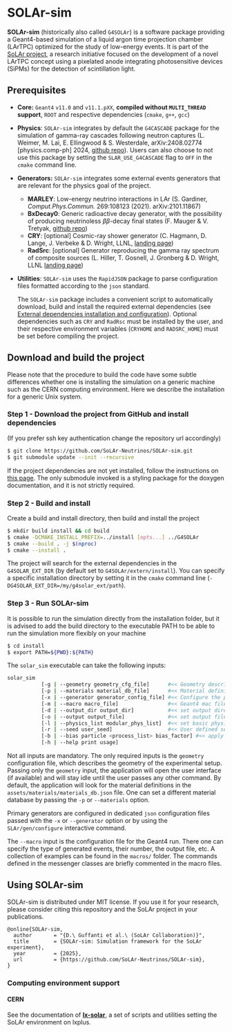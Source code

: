 # SOLAr-sim

**SOLAr-sim** (historically also called `G4SOLAr`) is a software package
providing a Geant4-based simulation of a liquid argon time projection chamber (LArTPC)
optimized for the study of low-energy events. It is part of the
[SoLAr project](https://solar-project.web.cern.ch/), a research initiative
focused on the development of a novel LArTPC concept using a pixelated anode
integrating photosensitive devices (SiPMs) for the detection of scintillation light.

## Prerequisites

- **Core:** `Geant4` `v11.0` and `v11.1.pXX`, **compiled without `MULTI_THREAD` support**, 
  `ROOT`
  and respective dependencies (`cmake`, `g++`, `gcc`)
- **Physics**: `SOLAr-sim` integrates by default the `G4CASCADE` package
    for the simulation of gamma-ray cascades following neutron captures
    (L. Weimer, M. Lai, E. Ellingwood & S. Westerdale, arXiv:2408.02774 [physics.comp-ph] 2024, 
   [github repo](https://github.com/UCRDarkMatter/CASCADE)). 
   Users can also choose to not use this package by setting the 
   `SLAR_USE_G4CASCADE` flag to `OFF` in the `cmake` command line.
- **Generators:** `SOLAr-sim` integrates some external events generators that
  are relevant for the physics goal of the project. 
  * **MARLEY**: Low-energy neutrino interactions in LAr 
  (S. Gardiner, _Comput.Phys.Commun._ 269:108123 (2021). arXiv:2101.11867)
  * **BxDecay0**: Generic radioactive decay generator, with the possibility 
  of producing neutrinoless *ββ*-decay final states
  (F. Mauger & V. Tretyak, [github repo](https://github.com/BxCppDev/bxdecay0))
  * **CRY**: [optional] Cosmic-ray shower generator
  (C. Hagmann, D. Lange, J. Verbeke & D. Wright, LLNL, [landing page](https://nuclear.llnl.gov/simulation/main.html))
  * **RadSrc**: [optional] Generator reproducing the gamma ray spectrum of composite sources 
  (L. Hiller, T. Gosnell, J. Gronberg & D. Wright, LLNL [landing page](https://nuclear.llnl.gov/simulation/main.html))
- **Utilities**: `SOLAr-sim` uses the `RapidJSON` package to parse configuration 
  files formatted according to the `json` standard. 
    
  The `SOLAr-sim` package includes a convenient script 
  to automatically download, build and install the required external dependencies
  (see [External dependencies installation and configuration](G4SOLAr/extern/README_EXTERNALS.md)). 
  Optional dependencies such as `CRY` and `RadRsc` must be installed by the user, 
  and their respective environment variables (`CRYHOME` and `RADSRC_HOME`) 
  must be set before compiling the project.
  
## Download and build the project

Please note that the procedure to build the code have some subtle differences 
whether one is installing the simulation on a generic machine
such as the CERN computing environment. Here we describe the installation for a 
generic Unix system.

### Step 1 - Download the project from GitHub and install dependencies
(If you prefer ssh key authentication change the repository url accordingly)
```bash
$ git clone https://github.com/SoLAr-Neutrinos/SOLAr-sim.git
$ git submodule update --init --recursive
```
If the project dependencies are not yet installed, follow the instructions
on [this page](./G4SOLAr/extern/README_EXTERNALS.md). The only submodule invoked 
is a styling package for the doxygen documentation, and it is not strictly
required.

### Step 2 - Build and install
Create a build and install directory, then build and install the project
```bash
$ mkdir build install && cd build 
$ cmake -DCMAKE_INSTALL_PREFIX=../install [opts...] ../G4SOLAr
$ cmake --build . -j $(nproc) 
$ cmake --install . 
```
The project will search for the external dependencies in the 
`G4SOLAR_EXT_DIR` (by default set to `G4SOLAr/extern/install`). You can 
specify a specific installation directory by setting it in the `cmake`
command line (`-DG4SOLAR_EXT_DIR=/my/g4solar_ext/path`). 

### Step 3 - Run SOLAr-sim

It is possible to run the simulation directly from the installation folder, but it
is advised to add the build directory to the executable PATH to be able to run 
the simulation more flexibly on your machine
```bash
$ cd install
$ export PATH=${PWD}:${PATH}
```

The `solar_sim` executable can take the following inputs:
```bash
solar_sim      
           [-g | --geometry geometry_cfg_file]      #<< Geometry description
           [-p | --materials material_db_file]      #<< Material definition table
           [-x | --generator generator_config_file] #<< Configure the primary generators
           [-m | --macro macro_file]                #<< Geant4 mac file
           [-d | --output_dir output_dir]           #<< set output directory
           [-o | --output output_file]              #<< set output file name
           [-l | --physics_list modular_phys_list]  #<< set basic physics list (default is FTFP_BERT_HP)
           [-r | --seed user_seed]                  #<< User defined seed
           [-b | --bias particle <process_list> bias_factor] #<< apply a scaling factor to a given particle (process) cross section
           [-h | --help print usage]    
```

Not all inputs are mandatory. The only required inputs is the
`geometry` configuration file, which describes the geometry of the 
experimental setup. 
Passing only the `geometry` input, the application will open the user interface 
(if available) and will stay idle until the user passes any other command.
By default, the application will look for the material definitions
in the `assets/materials/materials_db.json` file. One can set a different
material database by passing the `-p` or `--materials` option.

Primary generators are configured in dedicated `json` configuration files
passed with the `-x` or `--generator` option or by using the 
`SLAr/gen/configure` interactive command.

The `--macro` input is the configuration file for the 
Geant4 run. There one can specify the type of generated events, 
their number, the output file, etc. A collection of examples can 
be found in the `macros/` folder. The commands defined in the messenger
classes are briefly commented in the macro files. 

## Using SOLAr-sim

SOLAr-sim is distributed under MIT license. If you use it for your research, please
consider citing this repository and the SoLAr project in your publications.

```
@online{SOLAr-sim,
  author       = "{D.\ Guffanti et al.\ (SoLAr Collaboration)}",
  title        = {SOLAr-sim: Simulation framework for the SoLAr experiment},
  year         = {2025},
  url          = {https://github.com/SoLAr-Neutrinos/SOLAr-sim},
}
```

### Computing environment support

#### CERN
See the documentation of [**lx-solar**](https://github.com/SoLAr-Neutrinos/lx-solar), 
a set of scripts and utilities setting the SoLAr environment on lxplus.


